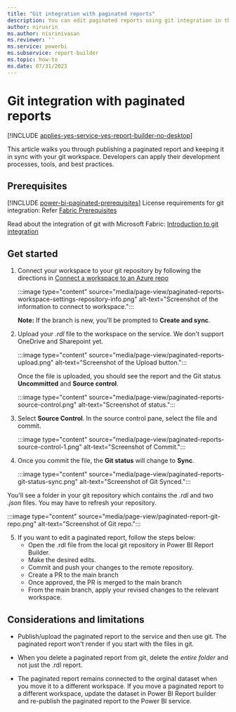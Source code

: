 ```yaml
---
title: "Git integration with paginated reports"
description: You can edit paginated reports using git integration in the Power BI service.
author: nirusrin
ms.author: nisrinivasan
ms.reviewer: ''
ms.service: powerbi
ms.subservice: report-builder
ms.topic: how-to
ms.date: 07/31/2023
---
```


# Git integration with paginated reports

[!INCLUDE [applies-yes-service-yes-report-builder-no-desktop](../includes/applies-yes-service-no-report-builder-no-desktop.md)]

This article walks you through publishing a paginated report and keeping it in sync with your git workspace. Developers can apply their development processes, tools, and best practices.  

## Prerequisites

[!INCLUDE [power-bi-paginated-prerequisites](../includes/power-bi-paginated-prerequisites.md)]
License requirements for git integration: Refer [Fabric Prerequisites](https://learn.microsoft.com/fabric/cicd/git-integration/git-get-started?tabs=commit-to-git#fabric-prerequisites) 

Read about the integration of git with Microsoft Fabric: [Introduction to git integration](https://learn.microsoft.com/fabric/cicd/git-integration/intro-to-git-integration)



## Get started

1. Connect your workspace to your git repository by following the directions in [Connect a workspace to an Azure repo](/fabric/cicd/git-integration/git-get-started#connect-a-workspace-to-an-azure-repo)

    :::image type="content" source="media/page-view/paginated-reports-workspace-settings-repository-info.png" alt-text="Screenshot of the information to connect to workspace.":::


    **Note:** If the branch is new, you'll be prompted to **Create and sync**.


2. Upload your *.rdl* file to the workspace on the service. We don't support OneDrive and Sharepoint yet.

    :::image type="content" source="media/page-view/paginated-reports-upload.png" alt-text="Screenshot of the Upload button.":::

    Once the file is uploaded, you should see the report and the Git status **Uncommitted** and **Source control**.

    :::image type="content" source="media/page-view/paginated-reports-source-control.png" alt-text="Screenshot of status.":::

3. Select **Source Control**. In the source control pane, select the file and commit.  

    :::image type="content" source="media/page-view/paginated-reports-source-control-1.png" alt-text="Screenshot of Commit.":::

4. Once you commit the file, the **Git status** will change to **Sync**.

    :::image type="content" source="media/page-view/paginated-reports-git-status-sync.png" alt-text="Screenshot of Git Synced.":::


You'll see a folder in your git repository which contains the *.rdl* and two *.json* files. You may have to refresh your repository.

:::image type="content" source="media/page-view/paginated-report-git-repo.png" alt-text="Screenshot of Git repo.":::

5. If you want to edit a paginated report, follow the steps below:
    - Open the .rdl file from the local git repository in Power BI Report Builder.
    - Make the desired edits.
    - Commit and push your changes to the remote repository.
    - Create a PR to the main branch
    - Once approved, the PR is merged to the main branch
    - From the main branch, apply your revised changes to the relevant workspace.

  
## Considerations and limitations

- Publish/upload the paginated report to the service and then use git. The paginated report won't render if you start with the files in git.  

- When you delete a paginated report from git, delete the *entire folder* and not just the .rdl report.  

- The paginated report remains connected to the orginal dataset when you move it to a different workspace. If you move a paginated report to a different workspace, update the dataset in Power BI Report builder and re-publish the paginated report to the Power BI service.

